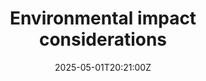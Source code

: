 ---
title: Environmental impact considerations
linkTitle: Environmental impact considerations
date: '2025-05-01T20:21:00Z'
weight: 1
description: A digital marketing consultancy commits to minimizing environmental impacts
  through digital-first operations, renewable energy use, waste reduction, and compliance
  with ISO 14001 standards, while setting annual targets for energy and water consumption
  reduction.
draft: false
ref: environmental-impact-considerations
---